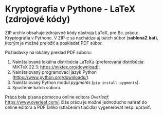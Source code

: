 # Kryptografia v Pythone - LaTeX (zdrojové kódy)

ZIP archív obsahuje zdrojovné kódy nástroja LaTeX, pre  Bc. prácu: Kryptografia v Pythone. V ZIP-e sa nachádza aj batch súbor (__sablona2.bat__), ktorým je možné preložiť a poskladať PDF súbor.

Požiadávky na lokálny preklad PDF súboru:
  1) Nainštalovaná lokálna distribúcia LaTeXu (preferovaná distribúcia: MiKTeX 22.3: https://miktex.org/download).
  2) Nainštalovaný programovací jazyk Python (https://www.python.org/downloads/).
  3) Nainštalovaný Python modul _pygments_ (`pip install pygments`).
  4) Spustenie batch súboru.


Práca bola písana pomocou online editora _Overleaf_: https://www.overleaf.com/, čiže prácu je možné jednoducho nahrať do online editora a PDF ľahko (stlačením tlačidla) vygenerovať resp. upraviť. 
